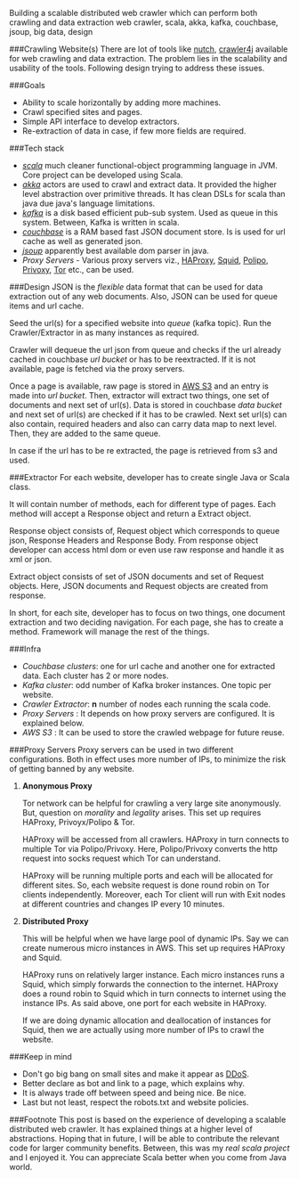 Building a scalable distributed web crawler
which can perform both crawling and data extraction
web crawler, scala, akka, kafka, couchbase, jsoup, big data, design

###Crawling Website(s)
There are lot of tools like [nutch](http://nutch.apache.org/), [crawler4j](https://github.com/yasserg/crawler4j) available for web crawling and data extraction. The problem lies in the scalability and usability of the tools. Following design  trying to address these issues.

###Goals 
* Ability to scale horizontally by adding more machines.
* Crawl specified sites and pages.
* Simple API interface to develop extractors.
* Re-extraction of data in case, if few more fields are required.

###Tech stack
* *[scala](http://www.scala-lang.org/)* much cleaner functional-object programming language in JVM. Core project can be developed using Scala. 
* *[akka](http://akka.io/)* actors are used to crawl and extract data. It provided the higher level abstraction over primitive threads. It has clean DSLs for scala than java due java's language limitations.
* *[kafka](http://kafka.apache.org/)* is a disk based efficient pub-sub system. Used as queue in this system. Between, Kafka is written in scala.
* *[couchbase](http://www.couchbase.com/)* is a RAM based fast JSON document store. Is is used for url cache as well as generated json.
* *[jsoup](http://jsoup.org/)* apparently best available dom parser in java.
* *Proxy Servers* - Various proxy servers viz., [HAProxy](http://www.haproxy.org/), [Squid](http://www.squid-cache.org/), [Polipo](http://www.pps.univ-paris-diderot.fr/~jch/software/polipo/), [Privoxy](http://www.privoxy.org/), [Tor](https://www.torproject.org/) etc., can be used.

###Design
JSON is the *flexible* data format that can be used for data extraction out of any web documents. Also, JSON can be used for queue items and url cache.

Seed the url(s) for a specified website into *queue* (kafka topic).
Run the Crawler/Extractor in as many instances as required.

Crawler will dequeue the url json from queue and checks if the url already cached in couchbase *url bucket* or has to be reextracted. If it is not available, page is fetched via the proxy servers.

Once a page is available, raw page is stored in [AWS S3](http://aws.amazon.com/s3/) and an entry is made into *url bucket*.
Then, extractor will extract two things, one set of documents and next set of url(s). 
Data is stored in couchbase *data bucket* and next set of url(s) are checked if it has to be crawled. 
Next set url(s) can also contain, required headers and also can carry data map to next level.
Then, they are added to the same queue.

In case if the url has to be re extracted, the page is retrieved from s3 and used. 

###Extractor
For each website, developer has to create single Java or Scala class. 

It will contain number of methods, each for different type of pages. Each method will accept a Response object and return a Extract object. 

Response object consists of, Request object which corresponds to queue json, Response Headers and Response Body. From response object developer can access html dom or even use raw response and handle it as xml or json.

Extract object consists of set of JSON documents and set of Request objects.
Here, JSON documents and Request objects are created from response.

In short, for each site, developer has to focus on two things, one document extraction and two deciding navigation. For each page, she has to create a method. Framework will manage the rest of the things.

###Infra
* *Couchbase clusters*: one for url cache and another one for extracted data. Each cluster has 2 or more nodes.
* *Kafka cluster*: odd number of Kafka broker instances. One topic per website.
* *Crawler Extractor*: **n** number of nodes each running the scala code.
* *Proxy Servers* : It depends on how proxy servers are configured. It is explained below.
* *AWS S3* : It can be used to store the crawled webpage for future reuse.

###Proxy Servers
Proxy servers can be used in two different configurations.
Both in effect uses more number of IPs, to minimize the risk of getting banned by any website.

1. **Anonymous Proxy**
	
	Tor network can be helpful for crawling a very large site anonymously. But, question on *morality* and *legality* arises.
	This set up requires HAProxy, Privoyx/Polipo & Tor.
	
	HAProxy will be accessed from all crawlers. HAProxy in turn connects to multiple Tor via Polipo/Privoxy. 
	Here, Polipo/Privoxy converts the http request into socks request which Tor can understand.
	
	HAProxy will be running multiple ports and each will be allocated for different sites. 
	So, each website request is done round robin on Tor clients independently.
	Moreover, each Tor client will run with Exit nodes at different countries and changes IP every 10 minutes.

2. **Distributed Proxy**
	
	This will be helpful when we have large pool of dynamic IPs. Say we can create numerous micro instances in AWS.
	This set up requires HAProxy and Squid. 

	HAProxy runs on relatively larger instance. Each micro instances runs a Squid, which simply forwards the connection to the internet.
	HAProxy does a round robin to Squid which in turn connects to internet using the instance IPs.
	As said above, one port for each website in HAProxy.

	If we are doing dynamic allocation and deallocation of instances for Squid, then we are actually using more number of IPs to crawl the website.

###Keep in mind
* Don't go big bang on small sites and make it appear as [DDoS](http://en.wikipedia.org/wiki/Denial-of-service_attack).
* Better declare as bot and link to a page, which explains why.
* It is always trade off between speed and being nice. Be nice.
* Last but not least, respect the robots.txt and website policies.

###Footnote
This post is based on the experience of developing a scalable distributed web crawler.
It has explained things at a higher level of abstractions.
Hoping that in future, I will be able to contribute the relevant code for larger community benefits.
Between, this was my *real scala project* and I enjoyed it. You can appreciate Scala better when you come from Java world.